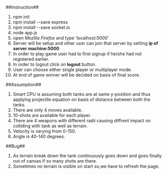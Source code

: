 ##Instruction##
1. npm init
2. npm install --save express
3. npm install --save socket.io
4. node app.js
5. open *Mozilla Firefox* and type 'localhost:5000'
6. Server will be setup and other user can join that server by setting **ip of server machine:5000**
7. In order to play game user had to first signup if he/she had not registered earlier.
8. In order to logout click on **logout** button.
9. User can choose either single player or multiplayer mode.
10. At end of game winner will be decided on basis of final score.


##Assumption##
1. Smart CPU is assuming both tanks are at same y-position and thus applying projectile equation on basis of distance between both the tanks.
2. There are only 4 moves available.
3. 10-shots are available for each player.
4. There are 4 weapons with different radii causing diffrent impact on colliding with tank as well as terrain.
5. Velocity is varying from 0-150.
6. Angle is 40-140 degrees. 


##Bug## 
1. As terrain break down the tank continuously goes down and goes finally out of canvas if so many shots are there.
2. Sometimes no terrain is visible on start so,we have to refresh the page.





